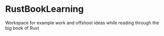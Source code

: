 # RustBookLearning
Workspace for example work and offshoot ideas while reading through the big book of Rust
